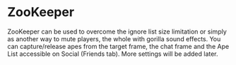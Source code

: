 # ZooKeeper

ZooKeeper can be used to overcome the ignore list size limitation or simply as another way to mute players, the whole with gorilla sound effects. You can capture/release apes from the target frame, the chat frame and the Ape List accessible on Social (Friends tab). More settings will be added later.
